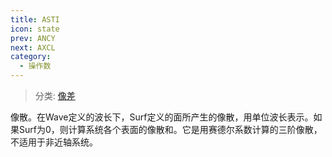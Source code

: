 ```yaml
---
title: ASTI
icon: state
prev: ANCY
next: AXCL
category:
  - 操作数
---
```


> 分类: [像差](/hb/operands/131/885/  "Zemax 操作数 像差")

像散。在Wave定义的波长下，Surf定义的面所产生的像散，用单位波长表示。如果Surf为0，则计算系统各个表面的像散和。它是用赛德尔系数计算的三阶像散，不适用于非近轴系统。